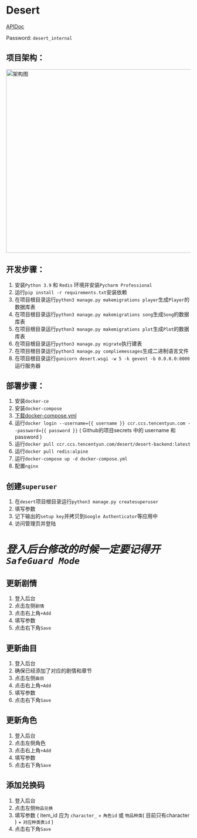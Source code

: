 # Desert
[APIDoc](https://www.apifox.cn/apidoc/shared-d0eebc73-a6eb-4636-87d4-609228585d53/)

Password: `desert_internal`

## 项目架构：
<img src="https://s2.loli.net/2022/04/20/RomNWgkw32sIQiS.png" width="700" height="500" alt="架构图"/>

## 开发步骤：
1. 安装`Python 3.9` 和 `Redis` 环境并安装`Pycharm Professional`
2. 运行`pip install -r requirements.txt`安装依赖
3. 在项目根目录运行`python3 manage.py makemigrations player`生成`Player`的数据库表
4. 在项目根目录运行`python3 manage.py makemigrations song`生成`Song`的数据库表
5. 在项目根目录运行`python3 manage.py makemigrations plot`生成`Plot`的数据库表
6. 在项目根目录运行`python3 manage.py migrate`执行建表
7. 在项目根目录运行`python3 manage.py compliemessages`生成二进制语言文件
8. 在项目根目录运行`gunicorn desert.wsgi -w 5 -k gevent -b 0.0.0.0:8000`运行服务器

## 部署步骤：
1. 安装`docker-ce`
2. 安装`docker-compose`
3. [下载docker-compose.yml](https://desert-1258493860.cos.ap-shanghai.myqcloud.com/docker-compose.yml)
4. 运行`docker login --username={{ username }} ccr.ccs.tencentyun.com --password={{ password }}` ( Github的项目secrets 中的 username 和 password )
5. 运行`docker pull ccr.ccs.tencentyun.com/desert/desert-backend:latest`
6. 运行`docker pull redis:alpine`
7. 运行`docker-compose up -d docker-compose.yml`
8. 配置`nginx`

## 创建`superuser`
1. 在`desert`项目根目录运行`python3 manage.py createsuperuser`
2. 填写参数
3. 记下输出的`setup key`并拷贝到`Google Authenticator`等应用中
4. 访问管理页并登陆


# ___登入后台修改的时候一定要记得开 `SafeGuard Mode`___

## 更新剧情
1. 登入后台
2. 点击左侧`剧情`
3. 点击右上角`+Add`
4. 填写参数
5. 点击右下角`Save`

## 更新曲目
1. 登入后台
2. 确保已经添加了对应的剧情和章节
3. 点击左侧`曲目`
4. 点击右上角`+Add`
5. 填写参数
6. 点击右下角`Save`

## 更新角色
1. 登入后台
2. 点击左侧角色
3. 点击右上角`+Add`
4. 填写参数
5. 点击右下角`Save`

## 添加兑换码
1. 登入后台
2. 点击左侧`物品兑换`
3. 填写参数 ( item_id 应为 `character_` + `角色id` 或 `物品种类`( 目前只有character ) + `对应种类表id` )
4. 点击右下角`Save`
